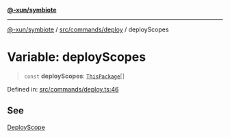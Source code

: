[**@-xun/symbiote**](../../../../README.md)

***

[@-xun/symbiote](../../../../README.md) / [src/commands/deploy](../README.md) / deployScopes

# Variable: deployScopes

> `const` **deployScopes**: [`ThisPackage`](../../../configure/enumerations/ThisPackageGlobalScope.md#thispackage)[]

Defined in: [src/commands/deploy.ts:46](https://github.com/Xunnamius/symbiote/blob/a0fabf117a4e10cf68aa181dc5bfba0344eaceea/src/commands/deploy.ts#L46)

## See

[DeployScope](../../../configure/enumerations/ThisPackageGlobalScope.md)
